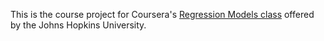 This is the course project for Coursera's [Regression Models class](https://www.coursera.org/course/regmods) offered by the Johns Hopkins University.